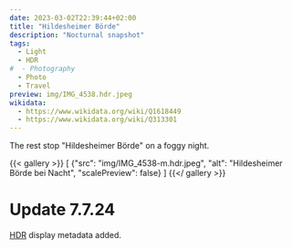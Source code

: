 ```yaml
---
date: 2023-03-02T22:39:44+02:00
title: "Hildesheimer Börde"
description: "Nocturnal snapshot"
tags:
  - Light
  - HDR
#  - Photography
  - Photo
  - Travel
preview: img/IMG_4538.hdr.jpeg
wikidata:
  - https://www.wikidata.org/wiki/Q1618449
  - https://www.wikidata.org/wiki/Q313301
---
```


The rest stop "Hildesheimer Börde" on a foggy night.
<!--more-->

{{< gallery >}}
[
  {"src": "img/IMG_4538-m.hdr.jpeg", "alt": "Hildesheimer Börde bei Nacht", "scalePreview": false}
]
{{</ gallery >}}

# Update 7.7.24

[HDR](https://en.wikipedia.org/wiki/High_dynamic_range) display metadata added.
